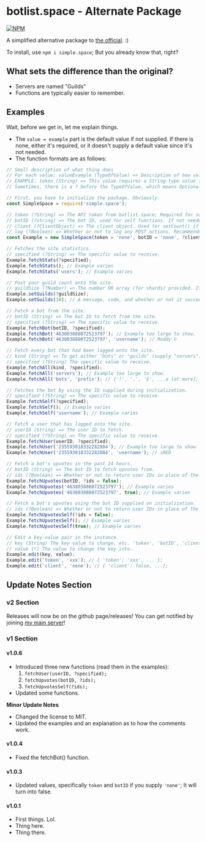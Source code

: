 # botlist.space - Alternate Package

[![NPM](https://nodei.co/npm/simple.space.png)](https://nodei.co/npm/simple.space/)

A simplified alternative package to [the official](https://www.npmjs.com/package/botlist.space). :)

To install, use ``npm i simple.space``; But you already know that, right?

## What sets the difference than the original?

* Servers are named "Guilds"
* Functions are typically easier to remember.

## Examples

Wait, before we get in, let me explain things.

* The ``value = example`` part is the default value if not supplied. If there is none, either it's required, or it doesn't supply a default value since it's not needed.
* The function formats are as follows:
```js
// Small description of what thing does
// For each value: valueExample (TypeOfValue) => Description of how value affects function.
// EXAMPLE: token (String) => This value requires a String-type value to be passed in.
// Sometimes, there is a ? before the TypeOfValue, which means Optional.
```

```js
// First, you have to initialize the package. Obviously.
const SimpleSpace = require('simple.space');

// token (?String) => The API token from botlist.space; Required for some functions. If not needed, use 'none'.
// botID (?string) => The bot ID, used for self functions. If not needed, use 'none'.
// client (?ClientObject) => The client object. Used for setCount() if no value is provided. Probably not needed, so use undefined.
// log (?Boolean) => Whether or not to log any POST actions. Recommended value is false. Useful if you want to know whenever something happens I guess?
const Example = new SimpleSpace(token = 'none', botID = 'none', ?client = false, ?log = false); // Example varies

// Fetches the site statistics.
// specified (?String) => The specific value to receive.
Example.fetchStats(?specified);
Example.fetchStats(); // Example varies
Example.fetchStats('users'); // Example varies

// Post your guild count onto the site.
// guildSize (?Number) => The number OR array (for shards) provided. If you provide a client object on initialization, this is not needed. Providing a value overrides the autofill.
Example.setGuilds(?guildSize);
Example.setGuilds(10); // A message, code, and whether or not it succeeded.

// Fetch a bot from the site.
// botID (String) => The bot ID to fetch from the site.
// specified (?String) => The specific value to receive.
Example.fetchBot(botID, ?specified);
Example.fetchBot('463803888072523797'); // Example too large to show.
Example.fetchBot('463803888072523797', 'username'); // Moddy ©

// Fetch every bot that had been logged onto the site.
// kind (String) => To get either "bots" or "guilds" (supply "servers")
// specified (?String) The specific value to receive.
Example.fetchAll(kind, ?specified);
Example.fetchAll('servers'); // Example too large to show.
Example.fetchAll('bots', 'prefix'); // ['!', '.', '$', ...a lot more];

// Fetches the bot by using the ID supplied during initialization.
// specified (?String) => The specific value to receive.
Example.fetchSelf(?specified);
Example.fetchSelf(); // Example varies
Example.fetchSelf('username'); // Example varies

// Fetch a user that has logged onto the site.
// userID (String) => The user ID to fetch.
// specified (?String) => The specific value to receive.
Example.fetchUser(userID, ?specified);
Example.fetchUser('235593018332282884'); // Example too large to show
Example.fetchUser('235593018332282884', 'username'); // iRED

// Fetch a bot's upvotes in the past 24 hours.
// botID (String) => The bot ID to fetch upvotes from.
// ids (?Boolean) => Whether or not to return user IDs in place of the user objects.
Example.fetchUpvotes(botID, ?ids = false);
Example.fetchUpvotes('463803888072523797'); // Example varies
Example.fetchUpvotes('463803888072523797', true); // Example varies

// Fetch a bot's upvotes using the bot ID supplied on initialization.
// ids (?Boolean) => Whether or not to return user IDs in place of the user objects.
Example.fetchUpvotesSelf(?ids = false);
Example.fetchUpvotesSelf(); // Example varies
Example.fetchUpvotesSelf(true); // Example varies

// Edit a key-value pair in the instance.
// key (String) The key value to change, etc. 'token', 'botID', 'client', 'log'
// value (*) The value to change the key into.
Example.edit(key, value);
Example.edit('token', 'xxx'); // { 'token': 'xxx', ... };
Example.edit('client', 'none'); // { 'client': false, ...};
```

## Update Notes Section

### v2 Section
Releases will now be on the github page/releases! You can get notified by joining [my main server](https://discord.gg/eB3gK72)!

### v1 Section
#### v1.0.6
* Introduced three new functions (read them in the examples):
	1. ``fetchUser(userID, ?specified);``
	2. ``fetchUpvotes(botID, ?ids);``
	3. ``fetchUpvotesSelf(?ids);``
* Updated some functions.

__Minor Update Notes__
* Changed the license to MIT.
* Updated the examples and an explanation as to how the comments work.

#### v1.0.4
* Fixed the fetchBot() function.

#### v1.0.3
* Updated values, specifically ``token`` and ``botID`` if you supply ``'none'``; It will turn into false.

#### v1.0.1
* First things. Lol.
* Thing here.
* Thing there.